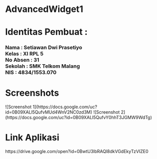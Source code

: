 # AdvancedWidget1
<h1>Identitas Pembuat : </h1>
<h3>Nama      : Setiawan Dwi Prasetiyo
<br>Kelas     : XI RPL 5
<br>No Absen  : 31
<br>Sekolah   : SMK Telkom Malang
<br>NIS       : 4834/1553.070</h3>
<h1>Screenshots</h1>
![Screenshot 1](https://docs.google.com/uc?id=0B09XALl5QufvMUd4WnV2NC0zd3M)
![Screenshot 2](https://docs.google.com/uc?id=0B09XALl5QufvY0hhT3JGMW9WdTg)
<h1>Link Aplikasi </h1>
https://drive.google.com/open?id=0BwtU3lbRAQl8dkVGdEkyTzVIZE0
